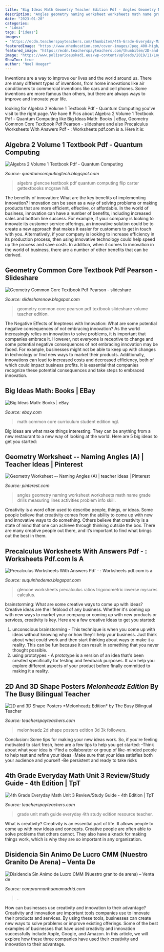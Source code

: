 ```yaml
---
title: "Big Ideas Math Geometry Teacher Edition Pdf - Angles Geometry Naming Worksheet Worksheets Math Name Grade Drills Measuring Lines Activities Problem Info Skill"
description: "Angles geometry naming worksheet worksheets math name grade drills measuring lines activities problem info skill"
date: "2023-01-20"
categories:
- "ideas"
tags: ["ideas"]
images:
- "https://ecdn.teacherspayteachers.com/thumbitem/4th-Grade-Everyday-Math-Unit-3-Review-Study-Guide-4th-Edition-2779348-1500875378/original-2779348-3.jpg"
featuredImage: "https://www.mheducation.com/cover-images/Jpeg_400-high/x0078985196.jpeg.pagespeed.ic.LzgFPFlKw7.jpg"
featured_image: "https://ecdn.teacherspayteachers.com/thumbitem/2D-and-3D-Shape-Posters-Melonheadz-Edition-2014759-1500873388/original-2014759-3.jpg"
image: "https://www.polisarioeuskadi.eus/wp-content/uploads/2019/11/Logo-rasd-facebook.jpg"
ShowToc: true
author: "Noel Hoeger"
---
```



Inventions are a way to improve our lives and the world around us. There are many different types of inventions, from home innovations like air conditioners to commercial inventions like cars and cell phones. Some inventions are more famous than others, but there are always ways to improve and innovate your life.

	

		
looking for Algebra 2 Volume 1 Textbook Pdf - Quantum Computing you've visit to the right page. We have 8 Pics about Algebra 2 Volume 1 Textbook Pdf - Quantum Computing like Big Ideas Math: Books | eBay, Geometry Common Core Textbook Pdf Pearson - slideshare and also Precalculus Worksheets With Answers Pdf - : Worksheets pdf.com is a. Here it is:
		
    
## Algebra 2 Volume 1 Textbook Pdf - Quantum Computing

<img loading=lazy src="https://www.mheducation.com/cover-images/Jpeg_400-high/x0078985196.jpeg.pagespeed.ic.LzgFPFlKw7.jpg" onerror="this.onerror=null;this.src='https://tse1.mm.bing.net/th?id=OIP.Hol8FfPa0zY7yt9t-fOrwAAAAA&amp;pid=15.1';" alt="Algebra 2 Volume 1 Textbook Pdf - Quantum Computing">

_Source: quantumcomputingtech.blogspot.com_

>algebra glencoe textbook pdf quantum computing flip carter gettextbooks mcgraw hill. 

	

The benefits of innovation: What are the key benefits of implementing innovation?
Innovation can be seen as a way of solving problems or making products that are more efficient, effective, or affordable. In the world of business, innovation can have a number of benefits, including increased sales and bottom line success. For example, if your company is looking to innovate its customer service offerings, an innovative solution could be to create a new approach that makes it easier for customers to get in touch with you. Alternatively, if your company is looking to increase efficiency in its production process, then using innovative technology could help speed up the process and save costs. In addition, when it comes to innovation in the world of business, there are a number of other benefits that can be derived.

    
## Geometry Common Core Textbook Pdf Pearson - Slideshare

<img loading=lazy src="https://images-na.ssl-images-amazon.com/images/I/91bowo7YJxL.jpg" onerror="this.onerror=null;this.src='https://tse2.mm.bing.net/th?id=OIP.meDqWKSdoz8rICR0Evp4QQHaFj&amp;pid=15.1';" alt="Geometry Common Core Textbook Pdf Pearson - slideshare">

_Source: slidesharenow.blogspot.com_

>geometry common core pearson pdf textbook slideshare volume teacher edition. 

	

The Negative Effects of Ineptness with Innovation: What are some potential negative consequences of not embracing innovation?
As the world increasingly relies on innovation to solve problems, it is important that companies embrace it. However, not everyone is receptive to change and some potential negative consequences of not embracing innovation may be faced. For example, businesses might not be able to keep up with changes in technology or find new ways to market their products. Additionally, innovations can lead to increased costs and decreased efficiency, both of which could impact business profits. It is essential that companies recognize these potential consequences and take steps to embraced innovation.

    
## Big Ideas Math: Books | EBay

<img loading=lazy src="http://i.ebayimg.com/00/s/NTAwWDMzOA==/z/C5sAAOxyVLNS-owX/$_3.JPG?set_id=2" onerror="this.onerror=null;this.src='https://tse1.mm.bing.net/th?id=OIP.V7DonsBSydRci-YaF-k4TwAAAA&amp;pid=15.1';" alt="Big Ideas Math: Books | eBay">

_Source: ebay.com_

>math common core curriculum student edition ngl. 

	

Big ideas are what make things interesting. They can be anything from a new restaurant to a new way of looking at the world. Here are 5 big ideas to get you started: 

    
## Geometry Worksheet -- Naming Angles (A) | Teacher Ideas | Pinterest

<img loading=lazy src="https://s-media-cache-ak0.pinimg.com/736x/cb/40/02/cb400291ca80a7b65544826fbe59bad2.jpg" onerror="this.onerror=null;this.src='https://tse4.mm.bing.net/th?id=OIP.-dStrQICAsxKVIkliaDYLgHaJl&amp;pid=15.1';" alt="Geometry Worksheet -- Naming Angles (A) | teacher ideas | Pinterest">

_Source: pinterest.com_

>angles geometry naming worksheet worksheets math name grade drills measuring lines activities problem info skill. 

	

Creativity is a word often used to describe people, things, or ideas. Some people believe that creativity comes from the ability to come up with new and innovative ways to do something. Others believe that creativity is a state of mind that one can achieve through thinking outside the box. There are many creative people out there, and it’s important to find what brings out the best in them.

    
## Precalculus Worksheets With Answers Pdf - : Worksheets Pdf.com Is A

<img loading=lazy src="https://www.flaminke.com/wp-content/uploads/2018/09/glencoe-geometry-chapter-2-test-form-2c-answers-unique-math-worksheets-for-pre-calculus-myscres-of-glencoe-geometry-chapter-2-test-form-2c-answers.jpg" onerror="this.onerror=null;this.src='https://tse1.mm.bing.net/th?id=OIP.fglNTfbjXJcZCYpm-nyOVgHaJn&amp;pid=15.1';" alt="Precalculus Worksheets With Answers Pdf - : Worksheets pdf.com is a">

_Source: suquinhodema.blogspot.com_

>glencoe worksheets precalculus ratios trigonometric inverse myscres calculus. 

	

brainstorming: What are some creative ways to come up with ideas?
Creative ideas are the lifeblood of any business. Whether it's coming up with new ways to market your company or coming up with new products or services, creativity is key. Here are a few creative ideas to get you started: 
1. unconscious brainstorming - This technique is when you come up with ideas without knowing why or how they'll help your business. Just think about what could work and then start thinking about ways to make it a reality. This can be fun because it can result in something that you never thought possible. 
2. using prototypes - A prototype is a version of an idea that's been created specifically for testing and feedback purposes. It can help you explore different aspects of your product before finally committed to making it a reality.

    
## 2D And 3D Shape Posters *Melonheadz Edition* By The Busy Bilingual Teacher

<img loading=lazy src="https://ecdn.teacherspayteachers.com/thumbitem/2D-and-3D-Shape-Posters-Melonheadz-Edition-2014759-1500873388/original-2014759-3.jpg" onerror="this.onerror=null;this.src='https://tse2.mm.bing.net/th?id=OIP.iUUGxIigWNRg_izkdk2cCgAAAA&amp;pid=15.1';" alt="2D and 3D Shape Posters *Melonheadz Edition* by The Busy Bilingual Teacher">

_Source: teacherspayteachers.com_

>melonheadz 2d shape posters edition 3d 3k followers. 

	

Conclusion: Some tips for making your new ideas work.
So, if you're feeling motivated to start fresh, here are a few tips to help you get started: 
-Think about what your idea is 
-Find a collaborator or group of like-minded people to help test and refine your ideas 
-Make sure that your idea satisfies both your audience and yourself 
-Be persistent and ready to take risks

    
## 4th Grade Everyday Math Unit 3 Review/Study Guide - 4th Edition | TpT

<img loading=lazy src="https://ecdn.teacherspayteachers.com/thumbitem/4th-Grade-Everyday-Math-Unit-3-Review-Study-Guide-4th-Edition-2779348-1500875378/original-2779348-3.jpg" onerror="this.onerror=null;this.src='https://tse3.mm.bing.net/th?id=OIP.8-3_660DV3AB0k3IBa_hTgAAAA&amp;pid=15.1';" alt="4th Grade Everyday Math Unit 3 Review/Study Guide - 4th Edition | TpT">

_Source: teacherspayteachers.com_

>grade unit math guide everyday 4th study edition resource teacher. 

	

What is creativity?
Creativity is an essential part of life. It allows people to come up with new ideas and concepts. Creative people are often able to solve problems that others cannot. They also have a knack for making things work, which is why they are so important in any organization.

    
## Disidencia Sin Animo De Lucro CMM (Nuestro Granito De Arena) – Venta De

<img loading=lazy src="https://www.polisarioeuskadi.eus/wp-content/uploads/2019/11/Logo-rasd-facebook.jpg" onerror="this.onerror=null;this.src='https://tse1.mm.bing.net/th?id=OIP.0a_oQp4GuyzRdYbeItvvXAAAAA&amp;pid=15.1';" alt="Disidencia Sin Animo de Lucro CMM (Nuestro granito de arena) – Venta de">

_Source: comprarmarihuanamadrid.com_

>. 

	

How can businesses use creativity and innovation to their advantage?
Creativity and innovation are important tools companies use to innovate their products and services. By using these tools, businesses can create new ways to solve problems or improve existing offerings. Some of the best examples of businesses that have used creativity and innovation successfully include Apple, Google, and Amazon. In this article, we will explore how these three companies have used their creativity and innovation to their advantage.

